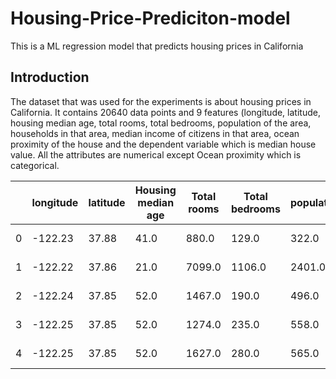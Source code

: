 # Housing-Price-Prediciton-model
This is a ML regression model that predicts housing prices in California 


## Introduction

The dataset that was used for the experiments is about housing prices in California. 
It contains 20640 data points and 9 features (longitude, latitude, housing median age, total rooms, total bedrooms, population of the area, households in that area, 
median income of citizens in that area, ocean proximity of the house and the dependent variable which is median house value. 
All the attributes are numerical except Ocean proximity which is categorical.

||longitude|latitude|Housing median age|Total rooms|Total bedrooms|population|households|Median income|Median house value|Ocean proximity|
|-----------|-----------|-----------|-----------|-----------|-----------|-----------|-----------|-----------|-----------|-----------|
|0|-122.23|37.88|41.0|880.0|129.0|322.0|126.0|8.3252|452600.0|NEAR BAY|
|1|-122.22|37.86|21.0|7099.0|1106.0|2401.0|1138.0|8.3014|358500.0|NEAR BAY|
|2|-122.24|37.85|52.0|1467.0|190.0|496.0|177.0|7.2574|352100.0|NEAR BAY|
|3|-122.25|37.85|52.0|1274.0|235.0|558.0|219.0|5.6431|341300.0|NEAR BAY|
|4|-122.25|37.85|52.0|1627.0|280.0|565.0|259.0|3.8462|342200.0|NEAR BAY|
